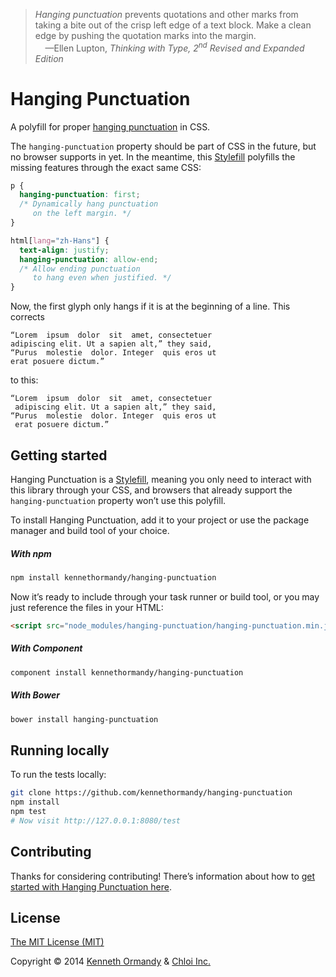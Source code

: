 > _Hanging punctuation_ prevents quotations and other marks from taking a bite out of the crisp left edge of a text block. Make a clean edge by pushing the quotation marks into the margin.<br/>
> &nbsp;&nbsp;&nbsp;&nbsp;—Ellen Lupton, _Thinking with Type, 2<sup>nd</sup> Revised and Expanded Edition_

# Hanging Punctuation

A polyfill for proper [hanging punctuation](http://www.w3.org/TR/css-text-3/#hanging-punctuation) in CSS.

The `hanging-punctuation` property should be part of CSS in the future, but no browser supports in yet. In the meantime, this [Stylefill](https://github.com/nathanford/stylefill/) polyfills the missing features through the exact same CSS:

```css
p {
  hanging-punctuation: first;
  /* Dynamically hang punctuation
     on the left margin. */
}

html[lang="zh-Hans"] {
  text-align: justify;
  hanging-punctuation: allow-end;
  /* Allow ending punctuation
     to hang even when justified. */
}
```

Now, the first glyph only hangs if it is at the beginning of a line. This corrects

```
“Lorem  ipsum  dolor  sit  amet, consectetuer
adipiscing elit. Ut a sapien alt,” they said,
“Purus  molestie  dolor. Integer  quis eros ut
erat posuere dictum.”
```

to this:

```
“Lorem  ipsum  dolor  sit  amet, consectetuer
 adipiscing elit. Ut a sapien alt,” they said,
“Purus  molestie  dolor. Integer  quis eros ut
 erat posuere dictum.”
```

## Getting started

Hanging Punctuation is a [Stylefill](https://github.com/nathanford/stylefill/), meaning you only need to interact with this library through your CSS, and browsers that already support the `hanging-punctuation` property won’t use this polyfill.

To install Hanging Punctuation, add it to your project or use the package manager and build tool of your choice.

<!--

##### Manually

-->

##### With npm

```bash
npm install kennethormandy/hanging-punctuation
```

Now it’s ready to include through your task runner or build tool, or you may just reference the files in your HTML:

```html
<script src="node_modules/hanging-punctuation/hanging-punctuation.min.js"></script>
```

##### With Component

```bash
component install kennethormandy/hanging-punctuation
```

##### With Bower

```bash
bower install hanging-punctuation
```

## Running locally

To run the tests locally:

```bash
git clone https://github.com/kennethormandy/hanging-punctuation
npm install
npm test
# Now visit http://127.0.0.1:8080/test
```

## Contributing

Thanks for considering contributing! There’s information about how to [get started with Hanging Punctuation here](CONTRIBUTING.md).

## License

[The MIT License (MIT)](LICENSE.md)

Copyright © 2014 [Kenneth Ormandy](http://kennethormandy.com) & [Chloi Inc.](http://chloi.io)
